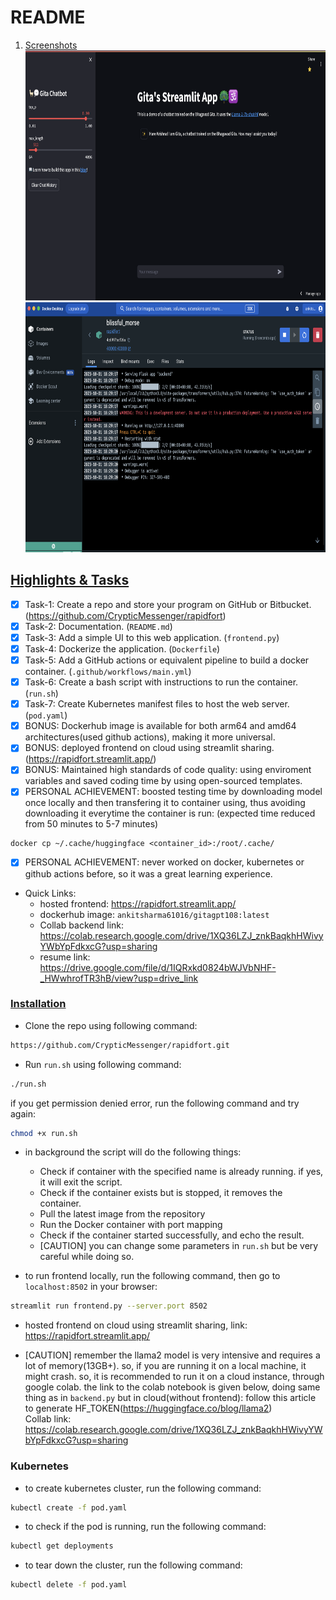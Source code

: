 # README

1. [Screenshots](#Screenshots)
   <br/>
   <img src="/img/frontend.png" width = "800" height = "400"/>
   <img src="/img/backend.png" width = "800" height = "400"/>

   <!-- ![img](/img/frontend.png) -->

## [Highlights & Tasks](#Highlights)

- [x] Task-1: Create a repo and store your program on GitHub or Bitbucket. (https://github.com/CrypticMessenger/rapidfort)
- [x] Task-2: Documentation. (`README.md`)
- [x] Task-3: Add a simple UI to this web application. (`frontend.py`)
- [x] Task-4: Dockerize the application. (`Dockerfile`)
- [x] Task-5: Add a GitHub actions or equivalent pipeline to build a docker container. (`.github/workflows/main.yml`)
- [x] Task-6: Create a bash script with instructions to run the container. (`run.sh`)
- [x] Task-7: Create Kubernetes manifest files to host the web server. (`pod.yaml`)
- [x] BONUS: Dockerhub image is available for both arm64 and amd64 architectures(used github actions), making it more universal.
- [x] BONUS: deployed frontend on cloud using streamlit sharing. (https://rapidfort.streamlit.app/)
- [x] BONUS: Maintained high standards of code quality: using enviroment variables and saved coding time by using open-sourced templates.
- [x] PERSONAL ACHIEVEMENT: boosted testing time by downloading model once locally and then transfering it to container using, thus avoiding downloading it everytime the container is run: (expected time reduced from 50 minutes to 5-7 minutes)

```
docker cp ~/.cache/huggingface <container_id>:/root/.cache/
```

- [x] PERSONAL ACHIEVEMENT: never worked on docker, kubernetes or github actions before, so it was a great learning experience.

- Quick Links:
  - hosted frontend: https://rapidfort.streamlit.app/
  - dockerhub image: `ankitsharma61016/gitagpt108:latest`
  - Collab backend link: https://colab.research.google.com/drive/1XQ36LZJ_znkBaqkhHWivyYWbYpFdkxcG?usp=sharing
  - resume link: https://drive.google.com/file/d/1IQRxkd0824bWJVbNHF-_HWwhrofTR3hB/view?usp=drive_link

### [Installation](#installation)

- Clone the repo using following command:

```bash
https://github.com/CrypticMessenger/rapidfort.git
```

- Run `run.sh` using following command:

```bash
./run.sh
```

if you get permission denied error, run the following command and try again:

```bash
chmod +x run.sh
```

- in background the script will do the following things:

  - Check if container with the specified name is already running. if yes, it will exit the script.
  - Check if the container exists but is stopped, it removes the container.
  - Pull the latest image from the repository
  - Run the Docker container with port mapping
  - Check if the container started successfully, and echo the result.
  - [CAUTION] you can change some parameters in `run.sh` but be very careful while doing so.

- to run frontend locally, run the following command, then go to `localhost:8502` in your browser:

```bash
streamlit run frontend.py --server.port 8502
```

- hosted frontend on cloud using streamlit sharing, link: https://rapidfort.streamlit.app/

- [CAUTION] remember the llama2 model is very intensive and requires a lot of memory(13GB+). so, if you are running it on a local machine, it might crash. so, it is recommended to run it on a cloud instance, through google colab. the link to the colab notebook is given below, doing same thing as in `backend.py` but in cloud(without frontend):
  follow this article to generate HF_TOKEN(https://huggingface.co/blog/llama2)<br/>
  Collab link: https://colab.research.google.com/drive/1XQ36LZJ_znkBaqkhHWivyYWbYpFdkxcG?usp=sharing

### Kubernetes

- to create kubernetes cluster, run the following command:

```bash
kubectl create -f pod.yaml
```

- to check if the pod is running, run the following command:

```bash
kubectl get deployments
```

- to tear down the cluster, run the following command:

```bash
kubectl delete -f pod.yaml
```
